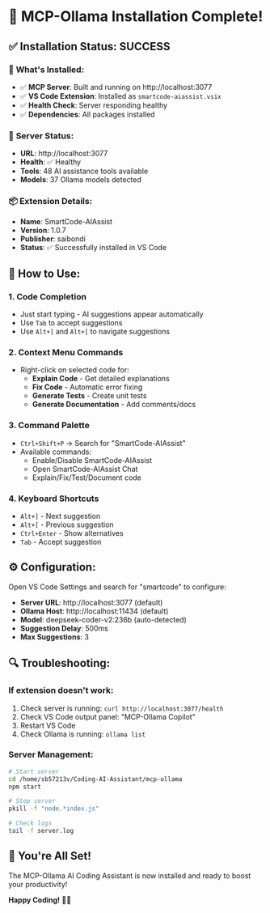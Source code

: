 # 🎉 MCP-Ollama Installation Complete!

## ✅ Installation Status: SUCCESS

### 🚀 **What's Installed:**
- ✅ **MCP Server**: Built and running on http://localhost:3077
- ✅ **VS Code Extension**: Installed as `smartcode-aiassist.vsix`
- ✅ **Health Check**: Server responding healthy
- ✅ **Dependencies**: All packages installed

### 🔧 **Server Status:**
- **URL**: http://localhost:3077
- **Health**: ✅ Healthy
- **Tools**: 48 AI assistance tools available
- **Models**: 37 Ollama models detected

### 📦 **Extension Details:**
- **Name**: SmartCode-AIAssist
- **Version**: 1.0.7
- **Publisher**: saibondi
- **Status**: ✅ Successfully installed in VS Code

## 🎯 **How to Use:**

### 1. **Code Completion**
- Just start typing - AI suggestions appear automatically
- Use `Tab` to accept suggestions
- Use `Alt+]` and `Alt+[` to navigate suggestions

### 2. **Context Menu Commands**
- Right-click on selected code for:
  - **Explain Code** - Get detailed explanations
  - **Fix Code** - Automatic error fixing
  - **Generate Tests** - Create unit tests
  - **Generate Documentation** - Add comments/docs

### 3. **Command Palette**
- `Ctrl+Shift+P` → Search for "SmartCode-AIAssist"
- Available commands:
  - Enable/Disable SmartCode-AIAssist
  - Open SmartCode-AIAssist Chat
  - Explain/Fix/Test/Document code

### 4. **Keyboard Shortcuts**
- `Alt+]` - Next suggestion
- `Alt+[` - Previous suggestion  
- `Ctrl+Enter` - Show alternatives
- `Tab` - Accept suggestion

## ⚙️ **Configuration:**

Open VS Code Settings and search for "smartcode" to configure:
- **Server URL**: http://localhost:3077 (default)
- **Ollama Host**: http://localhost:11434 (default)
- **Model**: deepseek-coder-v2:236b (auto-detected)
- **Suggestion Delay**: 500ms
- **Max Suggestions**: 3

## 🔍 **Troubleshooting:**

### If extension doesn't work:
1. Check server is running: `curl http://localhost:3077/health`
2. Check VS Code output panel: "MCP-Ollama Copilot"
3. Restart VS Code
4. Check Ollama is running: `ollama list`

### Server Management:
```bash
# Start server
cd /home/sb57213v/Coding-AI-Assistant/mcp-ollama
npm start

# Stop server
pkill -f "node.*index.js"

# Check logs
tail -f server.log
```

## 🎊 **You're All Set!**

The MCP-Ollama AI Coding Assistant is now installed and ready to boost your productivity!

**Happy Coding!** 🚀✨